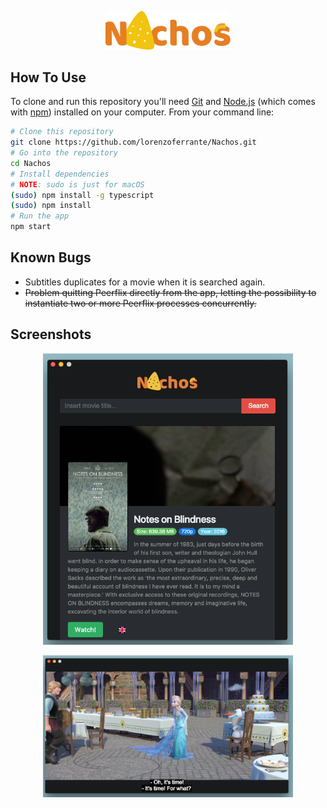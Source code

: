 <p align="center"><img src="https://github.com/lorenzoferrante/Nachos/blob/master/static/nachos_logo_2.png" width=200 /></p>

## How To Use

To clone and run this repository you'll need [Git](https://git-scm.com) and [Node.js](https://nodejs.org/en/download/) (which comes with [npm](http://npmjs.com)) installed on your computer. From your command line:

```bash
# Clone this repository
git clone https://github.com/lorenzoferrante/Nachos.git
# Go into the repository
cd Nachos
# Install dependencies
# NOTE: sudo is just for macOS
(sudo) npm install -g typescript
(sudo) npm install
# Run the app
npm start
```
## Known Bugs
- Subtitles duplicates for a movie when it is searched again.
- <del>Problem quitting Peerflix directly from the app, letting the possibility to instantiate two or more Peerflix processes concurrently.</del>

## Screenshots
<p align="center"><img src="https://github.com/lorenzoferrante/Nachos/blob/master/static/example.png" width=400 /></p>
<p align="center"><img src="https://github.com/lorenzoferrante/Nachos/blob/master/static/player-screen.jpg" width=400 /></p>
